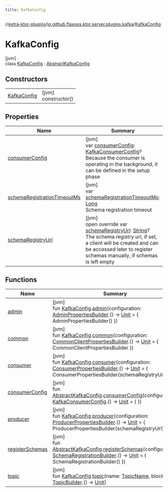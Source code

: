 ```yaml
---
title: KafkaConfig
---
```


//[extra-ktor-plugins](../../../index.md)/[io.github.flaxoos.ktor.server.plugins.kafka](../index.md)/[KafkaConfig](index.md)

# KafkaConfig

[jvm]\
class [KafkaConfig](index.md) : [AbstractKafkaConfig](../-abstract-kafka-config/index.md)

## Constructors

|                                 |                        |
|---------------------------------|------------------------|
| [KafkaConfig](-kafka-config.md) | [jvm]<br>constructor() |

## Properties

| Name                                                                                       | Summary                                                                                                                                                                                                                                                                                               |
|--------------------------------------------------------------------------------------------|-------------------------------------------------------------------------------------------------------------------------------------------------------------------------------------------------------------------------------------------------------------------------------------------------------|
| [consumerConfig](../-abstract-kafka-config/consumer-config.md)                             | [jvm]<br>var [consumerConfig](../-abstract-kafka-config/consumer-config.md): [KafkaConsumerConfig](../-kafka-consumer-config/index.md)?<br>Because the consumer is operating in the background, it can be defined in the setup phase                                                                  |
| [schemaRegistrationTimeoutMs](../-abstract-kafka-config/schema-registration-timeout-ms.md) | [jvm]<br>var [schemaRegistrationTimeoutMs](../-abstract-kafka-config/schema-registration-timeout-ms.md): [Long](https://kotlinlang.org/api/latest/jvm/stdlib/kotlin/-long/index.md)<br>Schema registration timeout                                                                                    |
| [schemaRegistryUrl](schema-registry-url.md)                                                | [jvm]<br>open override var [schemaRegistryUrl](schema-registry-url.md): [String](https://kotlinlang.org/api/latest/jvm/stdlib/kotlin/-string/index.md)?<br>The schema registry url, if set, a client will be created and can be accessed later to register schemas manually, if schemas is left empty |

## Functions

| Name                                      | Summary                                                                                                                                                                                                                                                                                                                      |
|-------------------------------------------|------------------------------------------------------------------------------------------------------------------------------------------------------------------------------------------------------------------------------------------------------------------------------------------------------------------------------|
| [admin](../admin.md)                      | [jvm]<br>fun [KafkaConfig](index.md).[admin](../admin.md)(configuration: [AdminPropertiesBuilder](../-admin-properties-builder/index.md).() -&gt; [Unit](https://kotlinlang.org/api/latest/jvm/stdlib/kotlin/-unit/index.md) = { AdminPropertiesBuilder() })                                                                 |
| [common](../common.md)                    | [jvm]<br>fun [KafkaConfig](index.md).[common](../common.md)(configuration: [CommonClientPropertiesBuilder](../-common-client-properties-builder/index.md).() -&gt; [Unit](https://kotlinlang.org/api/latest/jvm/stdlib/kotlin/-unit/index.md) = { CommonClientPropertiesBuilder })                                           |
| [consumer](../consumer.md)                | [jvm]<br>fun [KafkaConfig](index.md).[consumer](../consumer.md)(configuration: [ConsumerPropertiesBuilder](../-consumer-properties-builder/index.md).() -&gt; [Unit](https://kotlinlang.org/api/latest/jvm/stdlib/kotlin/-unit/index.md) = { ConsumerPropertiesBuilder(schemaRegistryUrl) })                                 |
| [consumerConfig](../consumer-config.md)   | [jvm]<br>fun [AbstractKafkaConfig](../-abstract-kafka-config/index.md).[consumerConfig](../consumer-config.md)(configuration: [KafkaConsumerConfig](../-kafka-consumer-config/index.md).() -&gt; [Unit](https://kotlinlang.org/api/latest/jvm/stdlib/kotlin/-unit/index.md) = { })                                           |
| [producer](../producer.md)                | [jvm]<br>fun [KafkaConfig](index.md).[producer](../producer.md)(configuration: [ProducerPropertiesBuilder](../-producer-properties-builder/index.md).() -&gt; [Unit](https://kotlinlang.org/api/latest/jvm/stdlib/kotlin/-unit/index.md) = { ProducerPropertiesBuilder(schemaRegistryUrl) })                                 |
| [registerSchemas](../register-schemas.md) | [jvm]<br>fun [AbstractKafkaConfig](../-abstract-kafka-config/index.md).[registerSchemas](../register-schemas.md)(configuration: [SchemaRegistrationBuilder](../-schema-registration-builder/index.md).() -&gt; [Unit](https://kotlinlang.org/api/latest/jvm/stdlib/kotlin/-unit/index.md) = { SchemaRegistrationBuilder() }) |
| [topic](../topic.md)                      | [jvm]<br>fun [KafkaConfig](index.md).[topic](../topic.md)(name: [TopicName](../-topic-name/index.md), block: [TopicBuilder](../-topic-builder/index.md).() -&gt; [Unit](https://kotlinlang.org/api/latest/jvm/stdlib/kotlin/-unit/index.md))                                                                                 |


